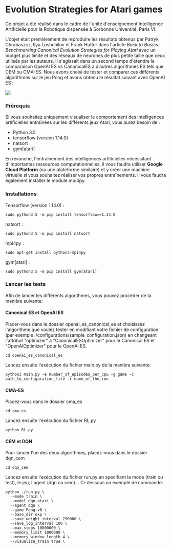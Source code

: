 # Evolution Strategies for Atari games

Ce projet a été réalisé dans le cadre de l'unité d'enseignement Intelligence Artificielle pour la Robotique dispensée à Sorbonne Université, Paris VI.

L'objet était premièrement de reproduire les résultats obtenus par Patryk Chrabaszcz, Ilya Loshchilov et Frank Hutter dans l'article _Back to Basics: Benchmarking Canonical Evolution Strategies for Playing Atari_ avec un budget plus limité et des réseaux de neurones de plus petite taille que ceux utilisés par les auteurs. Il s'agissait dans un second temps d'étendre la comparaison OpenAI ES vs CanonicalES à d’autres algorithmes ES tels que CEM ou CMA-ES. Nous avons choisi de tester et comparer ces différents algorithmes sur le jeu Pong et avons obtenu le résultat suivant avec OpenAI ES :

![](pong_openai_es.png)

### Prérequis

Si vous souhaitez uniquement visualiser le comportement des intelligences artificielles entraînées sur les différents jeux Atari, vous aurez besoin de :

- Python 3.5
- tensorflow (version 1.14.0) 
- natsort
- gym[atari]

En revanche, l'entraînement des intelligences artificielles nécessitant d'importantes ressources computationnelles, il vous faudra utiliser **Google Cloud Platform** (ou une plateforme similaire) et y créer une machine virtuelle si vous souhaitez réaliser vos propres entraînements. Il vous faudra également installer le module mpi4py.

### Installations

Tensorflow (version 1.14.0) :
```
sudo python3.5 -m pip install tensorflow==1.14.0
```
natsort :
```
sudo python3.5 -m pip install natsort
```
mpi4py :
```
sudo apt-get install python3-mpi4py
```
gym[atari] :
```
sudo python3.5 -m pip install gym[atari]
```

### Lancer les tests
Afin de lancer les différents algorithmes, vous pouvez procéder de la manière suivante:

#### Canonical ES et OpenAI ES
Placer-vous dans le dossier openai_es_canonical_es et choisissez l'algorithme que voulez tester en modifiant votre fichier de configuration (par exemple ./configurations/sample_configuration.json) en changeant l'attribut "optimizer" à "CanonicalESOptimizer" pour le Canonical ES et "OpenAIOptimizer" pour le OpenAI ES.
```
cd openai_es_canonical_es
```
Lancez ensuite l'exécution du fichier main.py de la manière suivante:
```
python3 main.py -e number_of_episodes_per_cpu -g game -c path_to_configuration_file -r name_of_the_run
```

#### CMA-ES
Placez-vous dans le dossier cma_es 
```
cd cma_es
```
Lancez ensuite l'exécution du fichier RL.py
```
python RL.py
```


#### CEM et DQN
Pour lancer l'un des deux algorithmes, placez-vous dans le dossier dqn_cem
```
cd dqn_cem
```
Lancez ensuite l'exécution du fichier run.py en spécifiant le mode (train ou test), le jeu, l'agent (dqn ou cem)...
Ci-dessous un exemple de commande:
```
python ./run.py \
  --mode train \
  --model dqn_atari \
  --agent dqn \
  --game Pong-v0 \
  --base_dir exp \
  --save_weight_interval 250000 \
  --save_log_interval 100 \
  --max_steps 10000000 \
  --memory_limit 1000000 \
  --memory_window_length 4 \
  --visualize_train true \
```

